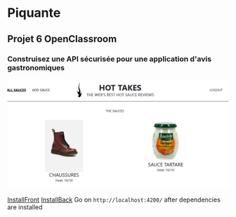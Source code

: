 # Piquante
## Projet 6 OpenClassroom

### Construisez une API sécurisée pour une application d'avis gastronomiques

![screenshot](piquante.jpg)


[InstallFront](Front/README.md)
[InstallBack](Back/README.md)
 Go on `http://localhost:4200/` after dependencies are installed